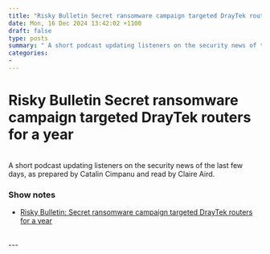 ```yaml
---
title: "Risky Bulletin Secret ransomware campaign targeted DrayTek routers for a year"
date: Mon, 16 Dec 2024 13:42:02 +1100
draft: false
type: posts
summary: " A short podcast updating listeners on the security news of the last few days, as prepared by Catalin Cimpanu and read by"
categories: 
- 
---
```

# Risky Bulletin Secret ransomware campaign targeted DrayTek routers for a year


<br/>
A short podcast updating listeners on the security news of the last few days, as prepared by Catalin Cimpanu and read by Claire Aird.

### Show notes

-   [Risky Bulletin: Secret ransomware campaign targeted DrayTek routers for a year](https://risky.biz/risky-bulletin-secret-ransomware-campaign-targeted-draytek-routers-for-a-year/)

<br/>
---
